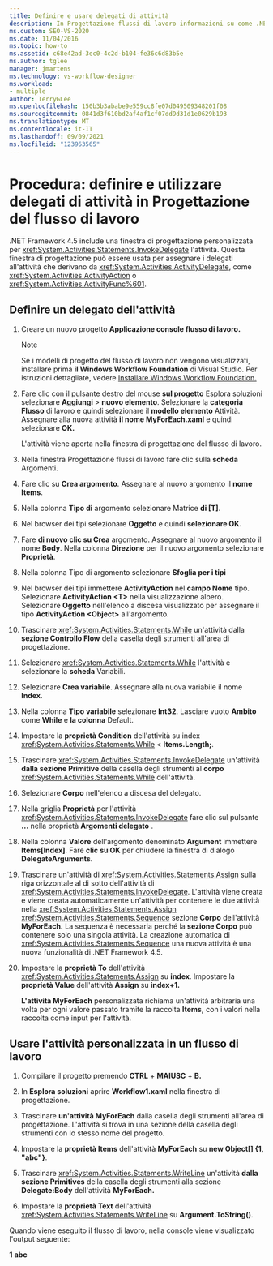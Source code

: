 ```yaml
---
title: Definire e usare delegati di attività
description: In Progettazione flussi di lavoro informazioni su come .NET Framework 4.5 include una finestra di progettazione predefinita per l'attività InvokeDelegate che è possibile usare per definire e utilizzare i delegati di attività.
ms.custom: SEO-VS-2020
ms.date: 11/04/2016
ms.topic: how-to
ms.assetid: c68e42ad-3ec0-4c2d-b104-fe36c6d83b5e
ms.author: tglee
manager: jmartens
ms.technology: vs-workflow-designer
ms.workload:
- multiple
author: TerryGLee
ms.openlocfilehash: 150b3b3ababe9e559cc8fe07d049509348201f08
ms.sourcegitcommit: 0841d3f610bd2af4af1cf07dd9d31d1e0629b193
ms.translationtype: MT
ms.contentlocale: it-IT
ms.lasthandoff: 09/09/2021
ms.locfileid: "123963565"
---
```

# <a name="how-to-define-and-consume-activity-delegates-in-the-workflow-designer"></a>Procedura: definire e utilizzare delegati di attività in Progettazione del flusso di lavoro

.NET Framework 4.5 include una finestra di progettazione personalizzata per <xref:System.Activities.Statements.InvokeDelegate> l'attività. Questa finestra di progettazione può essere usata per assegnare i delegati all'attività che derivano da <xref:System.Activities.ActivityDelegate>, come <xref:System.Activities.ActivityAction> o <xref:System.Activities.ActivityFunc%601>.

## <a name="define-an-activity-delegate"></a>Definire un delegato dell'attività

1. Creare un nuovo progetto **Applicazione console flusso di lavoro.**

   > [!NOTE]
   > Se i modelli di  progetto del flusso di lavoro non vengono visualizzati, installare prima **il Windows Workflow Foundation** di Visual Studio. Per istruzioni dettagliate, vedere [Installare Windows Workflow Foundation.](developing-applications-with-the-workflow-designer.md#install-windows-workflow-foundation)

3. Fare clic con il pulsante destro del mouse **sul progetto** Esplora soluzioni selezionare **Aggiungi**  >  **nuovo elemento**. Selezionare la **categoria Flusso** di lavoro e quindi selezionare il **modello elemento** Attività. Assegnare alla nuova attività **il nome MyForEach.xaml** e quindi selezionare **OK.**

   L'attività viene aperta nella finestra di progettazione del flusso di lavoro.

4. Nella finestra Progettazione flussi di lavoro fare clic sulla **scheda** Argomenti.

5. Fare clic su **Crea argomento**. Assegnare al nuovo argomento il **nome Items**.

6. Nella colonna **Tipo di** argomento selezionare Matrice **di [T]**.

7. Nel browser dei tipi selezionare **Oggetto** e quindi **selezionare OK.**

8. Fare **di nuovo clic su Crea** argomento. Assegnare al nuovo argomento il nome **Body**. Nella colonna **Direzione** per il nuovo argomento selezionare **Proprietà**.

9. Nella colonna Tipo di argomento selezionare **Sfoglia per i tipi**

10. Nel browser dei tipi immettere **ActivityAction** nel **campo Nome** tipo. Selezionare **ActivityAction \<T>** nella visualizzazione albero. Selezionare **Oggetto** nell'elenco a discesa visualizzato per assegnare il tipo **ActivityAction \<Object>** all'argomento.

11. Trascinare <xref:System.Activities.Statements.While> un'attività dalla **sezione Controllo Flow** della casella degli strumenti all'area di progettazione.

12. Selezionare <xref:System.Activities.Statements.While> l'attività e selezionare la **scheda** Variabili.

13. Selezionare **Crea variabile**. Assegnare alla nuova variabile il nome **Index**.

14. Nella colonna **Tipo variabile** selezionare **Int32**. Lasciare vuoto **Ambito** come **While** e **la colonna** Default.

15. Impostare la **proprietà Condition** dell'attività su index <xref:System.Activities.Statements.While> < **Items.Length;**.

16. Trascinare <xref:System.Activities.Statements.InvokeDelegate> un'attività **dalla sezione Primitive** della casella degli strumenti al **corpo** <xref:System.Activities.Statements.While> dell'attività.

17. Selezionare **Corpo** nell'elenco a discesa del delegato.

18. Nella griglia **Proprietà** per l'attività <xref:System.Activities.Statements.InvokeDelegate> fare clic sul pulsante **...** nella proprietà **Argomenti delegato** .

19. Nella colonna **Valore** dell'argomento denominato **Argument** immettere **Items[Index]**. Fare **clic su OK** per chiudere la finestra di dialogo **DelegateArguments.**

20. Trascinare un'attività di <xref:System.Activities.Statements.Assign> sulla riga orizzontale al di sotto dell'attività di <xref:System.Activities.Statements.InvokeDelegate>. L'attività viene creata e viene creata automaticamente un'attività per contenere le due attività nella <xref:System.Activities.Statements.Assign> <xref:System.Activities.Statements.Sequence> sezione **Corpo** dell'attività **MyForEach.** La sequenza è necessaria perché la **sezione Corpo** può contenere solo una singola attività. La creazione automatica di <xref:System.Activities.Statements.Sequence> una nuova attività è una nuova funzionalità di .NET Framework 4.5.

21. Impostare la **proprietà To** dell'attività <xref:System.Activities.Statements.Assign> su **index**. Impostare la **proprietà Value** dell'attività **Assign** su **index+1.**

    **L'attività MyForEach** personalizzata richiama un'attività arbitraria una volta per ogni valore passato tramite la raccolta **Items,** con i valori nella raccolta come input per l'attività.

## <a name="use-the-custom-activity-in-a-workflow"></a>Usare l'attività personalizzata in un flusso di lavoro

1. Compilare il progetto premendo **CTRL** + **MAIUSC** + **B.**

2. In **Esplora soluzioni** aprire **Workflow1.xaml** nella finestra di progettazione.

3. Trascinare **un'attività MyForEach** dalla casella degli strumenti all'area di progettazione. L'attività si trova in una sezione della casella degli strumenti con lo stesso nome del progetto.

4. Impostare la **proprietà Items** dell'attività **MyForEach** su **new Object[] {1, "abc"}**.

5. Trascinare <xref:System.Activities.Statements.WriteLine> un'attività **dalla sezione Primitives** della casella degli strumenti alla sezione **Delegate:Body** dell'attività **MyForEach.**

6. Impostare la **proprietà Text** dell'attività <xref:System.Activities.Statements.WriteLine> su **Argument.ToString()**.

Quando viene eseguito il flusso di lavoro, nella console viene visualizzato l'output seguente:

**1** 
 **abc**
